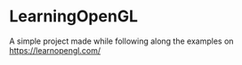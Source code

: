 # LearningOpenGL
A simple project made while following along the examples on https://learnopengl.com/
